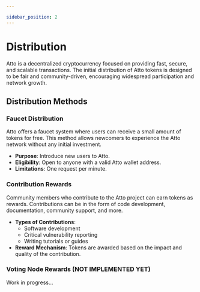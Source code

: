 ```yaml
---

sidebar_position: 2
---
```


# Distribution

Atto is a decentralized cryptocurrency focused on providing fast, secure, and scalable transactions. The initial distribution of Atto tokens is designed to be fair and community-driven, encouraging widespread participation and network growth.

## Distribution Methods

### Faucet Distribution

Atto offers a faucet system where users can receive a small amount of tokens for free. This method allows newcomers to experience the Atto network without any initial investment.

- **Purpose**: Introduce new users to Atto.
- **Eligibility**: Open to anyone with a valid Atto wallet address.
- **Limitations**: One request per minute.

### Contribution Rewards

Community members who contribute to the Atto project can earn tokens as rewards. Contributions can be in the form of code development, documentation, community support, and more.

- **Types of Contributions**:
    - Software development
    - Critical vulnerability reporting
    - Writing tutorials or guides
- **Reward Mechanism**: Tokens are awarded based on the impact and quality of the contribution.

### Voting Node Rewards (NOT IMPLEMENTED YET)

Work in progress...